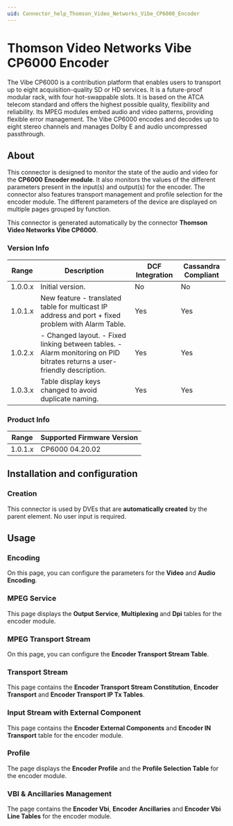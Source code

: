 ```yaml
---
uid: Connector_help_Thomson_Video_Networks_Vibe_CP6000_Encoder
---
```


# Thomson Video Networks Vibe CP6000 Encoder

The Vibe CP6000 is a contribution platform that enables users to transport up to eight acquisition-quality SD or HD services. It is a future-proof modular rack, with four hot-swappable slots. It is based on the ATCA telecom standard and offers the highest possible quality, flexibility and reliability. Its MPEG modules embed audio and video patterns, providing flexible error management. The Vibe CP6000 encodes and decodes up to eight stereo channels and manages Dolby E and audio uncompressed passthrough.

## About

This connector is designed to monitor the state of the audio and video for the **CP6000** **Encoder module**. It also monitors the values of the different parameters present in the input(s) and output(s) for the encoder. The connector also features transport management and profile selection for the encoder module. The different parameters of the device are displayed on multiple pages grouped by function.

This connector is generated automatically by the connector **Thomson Video Networks Vibe CP6000**.

### Version Info

| **Range** | **Description**                                                                                                            | **DCF Integration** | **Cassandra Compliant** |
|------------------|----------------------------------------------------------------------------------------------------------------------------|---------------------|-------------------------|
| 1.0.0.x          | Initial version.                                                                                                           | No                  | No                      |
| 1.0.1.x          | New feature - translated table for multicast IP address and port + fixed problem with Alarm Table.                         | Yes                 | Yes                     |
| 1.0.2.x          | \- Changed layout. - Fixed linking between tables. - Alarm monitoring on PID bitrates returns a user-friendly description. | Yes                 | Yes                     |
| 1.0.3.x          | Table display keys changed to avoid duplicate naming.                                                                      | Yes                 | Yes                     |

### Product Info

| Range | Supported Firmware Version |
|------------------|-----------------------------|
| 1.0.1.x          | CP6000 04.20.02             |

## Installation and configuration

### Creation

This connector is used by DVEs that are **automatically created** by the parent element. No user input is required.

## Usage

### Encoding

On this page, you can configure the parameters for the **Video** and **Audio** **Encoding**.

### MPEG Service

This page displays the **Output Service**, **Multiplexing** and **Dpi** tables for the encoder module.

### MPEG Transport Stream

On this page, you can configure the **Encoder Transport Stream Table**.

### Transport Stream

This page contains the **Encoder Transport Stream Constitution**, **Encoder** **Transport** and **Encoder Transport IP Tx Tables**.

### Input Stream with External Component

This page contains the **Encoder External Components** and **Encoder IN Transport** table for the encoder module.

### Profile

The page displays the **Encoder Profile** and the **Profile Selection Table** for the encoder module.

### VBI & Ancillaries Management

The page contains the **Encoder Vbi**, **Encoder** **Ancillaries** and **Encoder Vbi Line Tables** for the encoder module.
